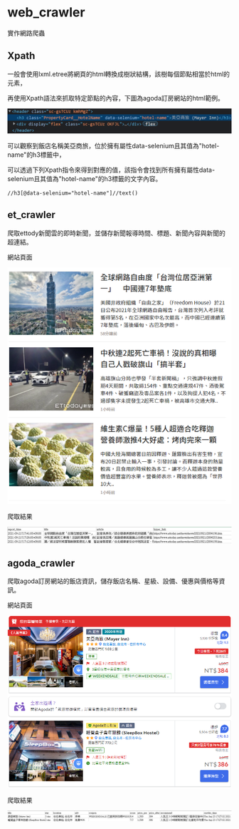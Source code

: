 # web_crawler
實作網路爬蟲
## Xpath
一般會使用lxml.etree將網頁的html轉換成樹狀結構，該樹每個節點相當於html的元素，

再使用Xpath語法來抓取特定節點的內容，下圖為agoda訂房網站的html範例。

![html_example](/image/html_example.png "html_example")

可以觀察到飯店名稱美亞商旅，位於擁有屬性data-selenium且其值為"hotel-name"的h3標籤中，

可以透過下列Xpath指令來得到對應的值，該指令會找到所有擁有屬性data-selenium且其值為"hotel-name"的h3標籤的文字內容。

```
//h3[@data-selenium="hotel-name"]//text()
```

## et_crawler
爬取ettody新聞雲的即時新聞，並儲存新聞報導時間、標題、新聞內容與新聞的超連結。

網站頁面

![ettoday新聞雲即時新聞](/image/et_page.png "ettoday新聞雲即時新聞")

爬取結果

![ettoday新聞雲爬取結果](/image/et_result.png "ettoday新聞雲爬取結果")
## agoda_crawler
爬取agoda訂房網站的飯店資訊，儲存飯店名稱、星級、設備、優惠與價格等資訊。

網站頁面

![agoda訂房資訊](/image/agoda_page.png "agoda訂房資訊")

爬取結果

![agoda訂房資訊爬取結果](/image/agoda_result.png "agoda訂房資訊爬取結果")
